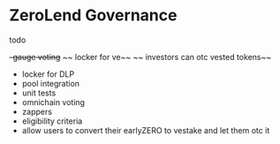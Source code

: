 # ZeroLend Governance

todo

~~-gauge voting~~
~~ locker for ve~~
~~ investors can otc vested tokens~~

- locker for DLP
- pool integration
- unit tests
- omnichain voting
- zappers
- eligibility criteria
- allow users to convert their earlyZERO to vestake and let them otc it
